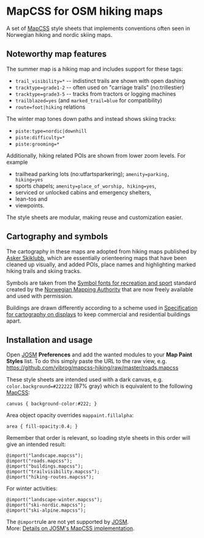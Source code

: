 
# MapCSS for OSM hiking maps

A set of [MapCSS][] style sheets that implements conventions often
seen in Norwegian hiking and nordic skiing maps.


## Noteworthy map features

The summer map is a hiking map and includes support for these tags:

- `trail_visibility=*` -- indistinct trails are shown with open dashing
- `tracktype=grade1-2` -- often used on "carriage trails" (no:trillestier)
- `tracktype=grade3-5` -- tracks from tractors or logging machines
- `trailblazed=yes` (and `marked_trail=blue` for compatibility)
- `route=foot|hiking` relations

The winter map tones down paths and instead shows skiing tracks:

- `piste:type=nordic|downhill`
- `piste:difficulty=*`
- `piste:grooming=*`

Additionally, hiking related POIs are shown from lower zoom levels.
For example

- trailhead parking lots (no:utfartsparkering); `amenity=parking, hiking=yes`
- sports chapels; `amenity=place_of_worship, hiking=yes`,
- serviced or unlocked cabins and emergency shelters,
- lean-tos and
- viewpoints.

The style sheets are modular, making reuse and customization easier.


## Cartography and symbols

The cartography in these maps are adopted from hiking maps published
by [Asker Skiklubb](http://asker-skiklubb.no/), which are essentially
orienteering maps that have been cleaned up visually, and added POIs,
place names and highlighting marked hiking trails and skiing tracks.

Symbols are taken from the
[Symbol fonts for recreation and sport][3] standard created by
the [Norwegian Mapping Authority](http://www.statkart.no/)
that are now freely available and used with permission.

Buildings are drawn differently according to a scheme used in
[Specification for cartography on displays][4] to keep commercial
and residential buildings apart.


## Installation and usage

Open [JOSM][] **Preferences** and add the wanted modules to your
**Map Paint Styles** list. To do this simply paste the URL to the raw view, e.g.
<https://github.com/vibrog/mapcss-hiking/raw/master/roads.mapcss>

These style sheets are intended used with a dark canvas, e.g.
`color.background=#222222` (87% gray)
which is equivalent to the following [MapCSS][]:

    canvas { background-color:#222; }

Area object opacity overrides `mappaint.fillalpha`:

    area { fill-opacity:0.4; }

Remember that order is relevant,
so loading style sheets in this order will give an intended result:

    @import("landscape.mapcss");
    @import("roads.mapcss");
    @import("buildings.mapcss");
    @import("trailvisibility.mapcss");
    @import("hiking-routes.mapcss");

For winter activities:

    @import("landscape-winter.mapcss");
    @import("ski-nordic.mapcss");
    @import("ski-alpine.mapcss");

The `@import`rule are not yet supported by [JOSM][].  
More: [Details on JOSM's MapCSS implementation][5].


[MapCSS]: http://wiki.openstreetmap.org/wiki/MapCSS
[JOSM]: http://josm.openstreetmap.de/
[3]: http://www.statkart.no/filestore/Standardisering/docs/symbol.pdf
  "Symbolfonter for friluftsliv og sport (1997). Statens kartverk Landkartdivisjonen, ISBN 82-90408-52-8"
[4]: http://www.statkart.no/Skjermkartografi.d25-SwJjM0n.ips
  "Spesifikasjon for skjermkartografi"
[5]: http://josm.openstreetmap.de/wiki/Help/Styles/MapCSSImplementation
